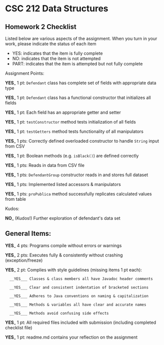 # CSC 212 Data Structures
## Homework 2 Checklist

Listed below are various aspects of the assignment.  When you turn in
your work, please indicate the status of each item

- YES: indicates that the item is fully complete
- NO: indicates that the item is not attempted
- PART: indicates that the item is attempted but not fully complete


Assignment Points:

__YES___ 1 pt: `Defendant` class has complete set of fields with appropriate data type

__YES___ 1 pt: `Defendant` class has a functional constructor that initializes all fields

__YES___ 1 pt: Each field has an appropriate getter and setter

__YES___ 1 pt: `testConstructor` method tests initialization of all fields

__YES___ 1 pt: `testGetters` method tests functionality of all manipulators

__YES___ 1 pts: Correctly defined overloaded constructor to handle `String` input from CSV

__YES___ 1 pt: Boolean methods (e.g. `isBlack()`) are defined correctly

__YES___ 1 pts: Reads in data from CSV file

__YES___ 1 pts: `DefendantGroup` constructor reads in and stores full dataset

__YES___ 1 pts: Implemented listed accessors & manipulators

__YES___ 1 pts: `proPublica` method successfully replicates calculated values from table


Kudos:

__NO___ (Kudos!) Further exploration of defendant's data set


## General Items:

__YES___ 4 pts: Programs compile without errors or warnings

__YES___ 2 pts: Executes fully & consistently without crashing (exception/freeze)

__YES___ 2 pt: Complies with style guidelines (missing items 1 pt each):

      __YES___ Classes & class members all have Javadoc header comments

      __YES___ Clear and consistent indentation of bracketed sections

      __YES___ Adheres to Java conventions on naming & capitalization

      __YES___ Methods & variables all have clear and accurate names

      __YES___ Methods avoid confusing side effects

__YES___ 1 pt: All required files included with submission (including completed checklist file)

__YES___ 1 pt: readme.md contains your reflection on the assignment